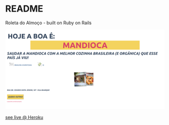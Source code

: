 # README

Roleta do Almoço - built on Ruby on Rails 

![Screenshot](print-project.png)

[see live @ Heroku](https://roleta-do-almoco-onrails.herokuapp.com/)